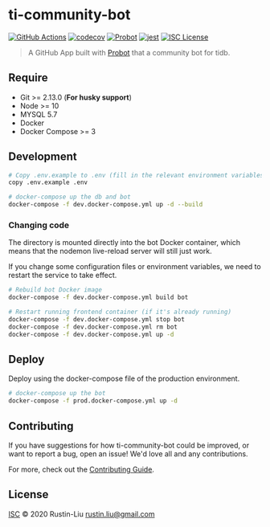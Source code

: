 # ti-community-bot

[![GitHub Actions](https://github.com/ti-community-infra/ti-community-bot/workflows/Test/badge.svg?branch=master)](https://github.com/features/actions)
[![codecov](https://codecov.io/gh/ti-community-infra/ti-community-bot/branch/master/graph/badge.svg)](https://codecov.io/gh/ti-community-infra/ti-community-bot)
[![Probot](https://badgen.net/badge/built%20with/probot/orange?icon=dependabot&cache=86400)](https://probot.github.io/)
[![jest](https://facebook.github.io/jest/img/jest-badge.svg)](https://github.com/facebook/jest)
[![ISC License](https://badgen.net/badge/license/ISC/blue?cache=86400)](https://ti-community-infra.isc-license.org)

> A GitHub App built with [Probot](https://github.com/probot/probot) that a community bot for tidb.

## Require

- Git >= 2.13.0 (**For husky support**)
- Node >= 10
- MYSQL 5.7
- Docker
- Docker Compose >= 3

## Development

```sh
# Copy .env.example to .env (fill in the relevant environment variables)
copy .env.example .env

# docker-compose up the db and bot
docker-compose -f dev.docker-compose.yml up -d --build
```

### Changing code

The directory is mounted directly into the bot Docker container, which means that the nodemon live-reload server will still just work.

If you change some configuration files or environment variables, we need to restart the service to take effect.

```sh
# Rebuild bot Docker image
docker-compose -f dev.docker-compose.yml build bot

# Restart running frontend container (if it's already running)
docker-compose -f dev.docker-compose.yml stop bot
docker-compose -f dev.docker-compose.yml rm bot
docker-compose -f dev.docker-compose.yml up -d
```

## Deploy

Deploy using the docker-compose file of the production environment.

```sh
# docker-compose up the bot
docker-compose -f prod.docker-compose.yml up -d
```

## Contributing

If you have suggestions for how ti-community-bot could be improved, or want to report a bug, open an issue! We'd love all and any contributions.

For more, check out the [Contributing Guide](CONTRIBUTING.md).

## License

[ISC](LICENSE) © 2020 Rustin-Liu <rustin.liu@gmail.com>
